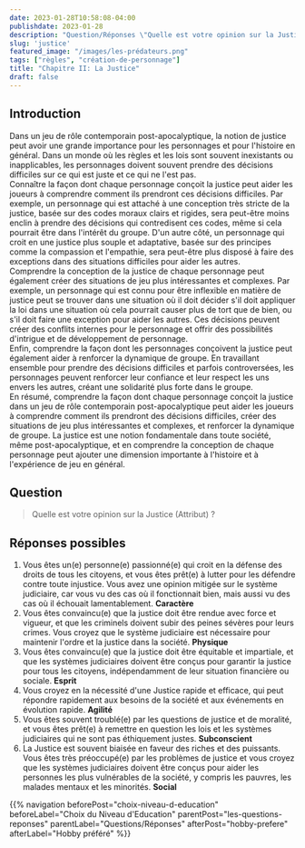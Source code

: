 ```yaml
---
date: 2023-01-28T10:58:08-04:00
publishdate: 2023-01-28
description: "Question/Réponses \"Quelle est votre opinion sur la Justice ?\""
slug: 'justice'
featured_image: "/images/les-prédateurs.png"
tags: ["règles", "création-de-personnage"]
title: "Chapitre II: La Justice"
draft: false
---
```


## Introduction
Dans un jeu de rôle contemporain post-apocalyptique, la notion de justice peut avoir une grande importance pour les personnages et pour l'histoire en général. Dans un monde où les règles et les lois sont souvent inexistants ou inapplicables, les personnages doivent souvent prendre des décisions difficiles sur ce qui est juste et ce qui ne l'est pas.  
Connaître la façon dont chaque personnage conçoit la justice peut aider les joueurs à comprendre comment ils prendront ces décisions difficiles. Par exemple, un personnage qui est attaché à une conception très stricte de la justice, basée sur des codes moraux clairs et rigides, sera peut-être moins enclin à prendre des décisions qui contredisent ces codes, même si cela pourrait être dans l'intérêt du groupe. D'un autre côté, un personnage qui croit en une justice plus souple et adaptative, basée sur des principes comme la compassion et l'empathie, sera peut-être plus disposé à faire des exceptions dans des situations difficiles pour aider les autres.  
Comprendre la conception de la justice de chaque personnage peut également créer des situations de jeu plus intéressantes et complexes. Par exemple, un personnage qui est connu pour être inflexible en matière de justice peut se trouver dans une situation où il doit décider s'il doit appliquer la loi dans une situation où cela pourrait causer plus de tort que de bien, ou s'il doit faire une exception pour aider les autres. Ces décisions peuvent créer des conflits internes pour le personnage et offrir des possibilités d'intrigue et de développement de personnage.  
Enfin, comprendre la façon dont les personnages conçoivent la justice peut également aider à renforcer la dynamique de groupe. En travaillant ensemble pour prendre des décisions difficiles et parfois controversées, les personnages peuvent renforcer leur confiance et leur respect les uns envers les autres, créant une solidarité plus forte dans le groupe.  
En résumé, comprendre la façon dont chaque personnage conçoit la justice dans un jeu de rôle contemporain post-apocalyptique peut aider les joueurs à comprendre comment ils prendront des décisions difficiles, créer des situations de jeu plus intéressantes et complexes, et renforcer la dynamique de groupe. La justice est une notion fondamentale dans toute société, même post-apocalyptique, et en comprendre la conception de chaque personnage peut ajouter une dimension importante à l'histoire et à l'expérience de jeu en général.

## Question
> Quelle est votre opinion sur la Justice (Attribut) ?

## Réponses possibles
1) Vous êtes un(e) personne(e) passionné(e) qui croit en la défense des droits de tous les citoyens, et vous êtes prêt(e) à lutter pour les défendre contre toute injustice. Vous avez une opinion mitigée sur le système judiciaire, car vous vu des cas où il fonctionnait bien, mais aussi vu des cas où il échouait lamentablement. **Caractère**
2) Vous êtes convaincu(e) que la justice doit être rendue avec force et vigueur, et que les criminels doivent subir des peines sévères pour leurs crimes. Vous croyez que le système judiciaire est nécessaire pour maintenir l'ordre et la justice dans la société. **Physique**
3) Vous êtes convaincu(e) que la justice doit être équitable et impartiale, et que les systèmes judiciaires doivent être conçus pour garantir la justice pour tous les citoyens, indépendamment de leur situation financière ou sociale. **Esprit**
4) Vous croyez en la nécessité d'une Justice rapide et efficace, qui peut répondre rapidement aux besoins de la société et aux événements en évolution rapide.  **Agilité**
5) Vous êtes souvent troublé(e) par les questions de justice et de moralité, et vous êtes prêt(e) à remettre en question les lois et les systèmes judiciaires qui ne sont pas éthiquement justes. **Subconscient**
6) La Justice est souvent biaisée en faveur des riches et des puissants. Vous êtes très préoccupé(e) par les problèmes de justice et vous croyez que les systèmes judiciaires doivent être conçus pour aider les personnes les plus vulnérables de la société, y compris les pauvres, les malades mentaux et les minorités. **Social**

{{% navigation beforePost="choix-niveau-d-education" beforeLabel="Choix du Niveau d'Education" parentPost="les-questions-reponses" parentLabel="Questions/Réponses" afterPost="hobby-prefere" afterLabel="Hobby préféré" %}}